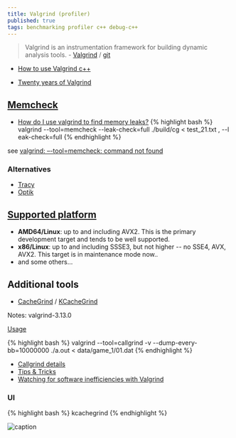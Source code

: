 ```yaml
---
title: Valgrind (profiler)
published: true
tags: benchmarking profiler c++ debug-c++
---
```

> Valgrind is an instrumentation framework for building dynamic analysis tools. - [Valgrind](http://valgrind.org/) / [git](https://sourceware.org/git/?p=valgrind.git;a=summary)

- [How to use Valgrind c++](https://linuxhint.com/valgrind-c/)

- [	Twenty years of Valgrind ](https://news.ycombinator.com/item?id=32245136)

## [Memcheck](https://linuxhint.com/valgrind-c/)
- [How do I use valgrind to find memory leaks?](https://stackoverflow.com/questions/5134891/how-do-i-use-valgrind-to-find-memory-leaks)
{% highlight bash %}
valgrind --tool=memcheck --leak-check=full ./build/cg < test_21.txt , --l
eak-check=full
{% endhighlight %}

see [valgrind: –-tool=memcheck: command not found](https://stackoverflow.com/questions/55233310/valgrind-tool-memcheck-command-not-found)

### Alternatives
- [Tracy](https://github.com/wolfpld/tracy)
- [Optik](https://news.ycombinator.com/item?id=29092136)

## [Supported platform](https://valgrind.org/info/platforms.html)
- **AMD64/Linux**: up to and including AVX2. This is the primary development target and tends to be well supported.
- **x86/Linux**: up to and including SSSE3, but not higher -- no SSE4, AVX, AVX2. This target is in maintenance mode now..
- and some others...
    
## Additional tools
- [CacheGrind](http://valgrind.org/docs/manual/cl-manual.html) / [KCacheGrind](https://kcachegrind.github.io/html/Home.html)

Notes: valgrind-3.13.0

[Usage](https://kcachegrind.github.io/html/Usage.html)

{% highlight bash %}
valgrind --tool=callgrind -v --dump-every-bb=10000000  ./a.out < data/game_1/01.dat 
{% endhighlight %}

- [Callgrind details](https://kcachegrind.github.io/html/Usage.html)
- [Tips & Tricks](https://web.stanford.edu/class/archive/cs/cs107/cs107.1174/guide_callgrind.html)
- [ Watching for software inefficiencies with Valgrind ](https://kristerw.blogspot.com/2020/02/watching-for-software-inefficiencies.html)

### UI

{% highlight bash %}
kcachegrind
{% endhighlight %}

![caption](https://kcachegrind.github.io/images/KcgShot3.gif)
